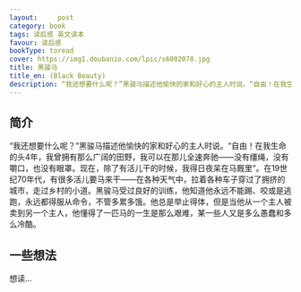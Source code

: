 ```yaml
---
layout:     post
category: book
tags: 读后感 英文读本
favour: 读后感
bookType: toread
cover: https://img1.doubanio.com/lpic/s6002078.jpg
title: 黑骏马
title_en: (Black Beauty)
description: “我还想要什么呢？”黑骏马描述他愉快的家和好心的主人时说。“自由！在我生命的头4年，我曾拥有那么广阔的田野，我可以在那儿全速奔驰——没有缰绳，没有嚼口，也没有眼罩。现在，除了有活儿干的时候，我得日夜呆在马厩里”。在19世纪70年代，有很多活儿要马来干——在各种天气中，拉着各种车子穿过了拥挤的城市，走过乡村的小道。黑骏马受过良好的训练，他知道他永远不能踢、咬或是逃跑，永远都得服从命令，不管多累多饿。他总是举止得体，但是当他从一个主人被卖到另一个主人，他懂得了一匹马的一生是那么艰难，某一些人又是多么愚蠢和多么冷酷。
---
```


## 简介
“我还想要什么呢？”黑骏马描述他愉快的家和好心的主人时说。“自由！在我生命的头4年，我曾拥有那么广阔的田野，我可以在那儿全速奔驰——没有缰绳，没有嚼口，也没有眼罩。现在，除了有活儿干的时候，我得日夜呆在马厩里”。在19世纪70年代，有很多活儿要马来干——在各种天气中，拉着各种车子穿过了拥挤的城市，走过乡村的小道。黑骏马受过良好的训练，他知道他永远不能踢、咬或是逃跑，永远都得服从命令，不管多累多饿。他总是举止得体，但是当他从一个主人被卖到另一个主人，他懂得了一匹马的一生是那么艰难，某一些人又是多么愚蠢和多么冷酷。

## 一些想法
想读...
